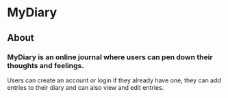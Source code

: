 # MyDiary

About
---------------

### MyDiary is an online journal where users can pen down their thoughts and feelings.
Users can create an account or login if they already have one, they can add entries to their diary and can also view and edit entries.